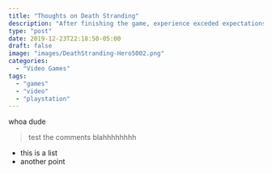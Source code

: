 ```yaml
---
title: "Thoughts on Death Stranding"
description: "After finishing the game, experience exceded expectations"
type: "post"
date: 2019-12-23T22:18:50-05:00
draft: false
image: "images/DeathStranding-Hero5002.png"
categories: 
  - "Video Games"
tags:
  - "games"
  - "video"
  - "playstation"
---
```


whoa dude

>test the comments blahhhhhhhh

* this is a list
* another point
